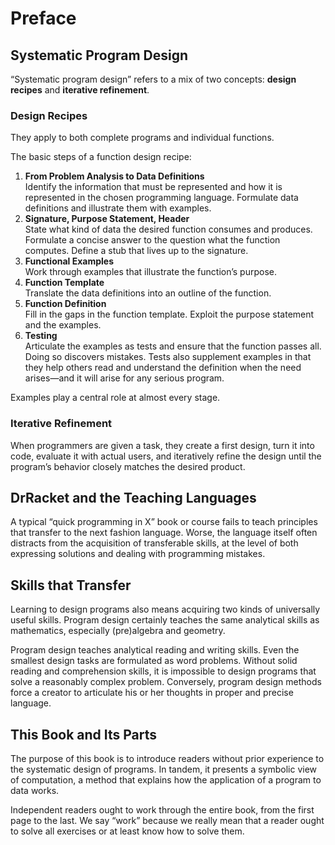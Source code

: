 # Preface

## Systematic Program Design

“Systematic program design” refers to a mix of two concepts: **design recipes** and **iterative refinement**.

### Design Recipes

They apply to both complete programs and individual functions.

The basic steps of a function design recipe:
  1. **From Problem Analysis to Data Definitions**<br>
     Identify the information that must be represented and how it is represented in the chosen programming language. Formulate data definitions and illustrate them with examples.
  2. **Signature, Purpose Statement, Header**<br>
     State what kind of data the desired function consumes and produces. Formulate a concise answer to the question what the function computes. Define a stub that lives up to the signature.
  3. **Functional Examples**<br>
     Work through examples that illustrate the function’s purpose.
  4. **Function Template**<br>
     Translate the data definitions into an outline of the function.
  5. **Function Definition**<br>
     Fill in the gaps in the function template. Exploit the purpose statement and the examples.
  6. **Testing**<br>
     Articulate the examples as tests and ensure that the function passes all. Doing so discovers mistakes. Tests also supplement examples in that they help others read and understand the definition when the need arises—and it will arise for any serious program.

Examples play a central role at almost every stage.

### Iterative Refinement

When programmers are given a task, they create a first design, turn it into code, evaluate it with actual users, and iteratively refine the design until the program’s behavior closely matches the desired product.

## DrRacket and the Teaching Languages

A typical “quick programming in X” book or course fails to teach principles that transfer to the next fashion language. Worse, the language itself often distracts from the acquisition of transferable skills, at the level of both expressing solutions and dealing with programming mistakes.

## Skills that Transfer

Learning to design programs also means acquiring two kinds of universally useful skills. Program design certainly teaches the same analytical skills as mathematics, especially (pre)algebra and geometry.

Program design teaches analytical reading and writing skills. Even the smallest design tasks are formulated as word problems. Without solid reading and comprehension skills, it is impossible to design programs that solve a reasonably complex problem. Conversely, program design methods force a creator to articulate his or her thoughts in proper and precise language.

## This Book and Its Parts

The purpose of this book is to introduce readers without prior experience to the systematic design of programs. In tandem, it presents a symbolic view of computation, a method that explains how the application of a program to data works.

Independent readers ought to work through the entire book, from the first page to the last. We say “work” because we really mean that a reader ought to solve all exercises or at least know how to solve them.
